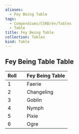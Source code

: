 ```yaml
---
aliases:
  - Fey Being Table
tags:
  - Compendiums/CSRD/en/Tables
  - Table
title: Fey Being Table
collection: Tables
kind: Table
---
```

## Fey Being Table Table
|  Roll &nbsp; &nbsp; | Fey Being Table  |
| ------------- | :----------- |
| 1 | Faerie |
| 2 | Changeling |
| 3 | Goblin |
| 4 | Nymph |
| 5 | Pixie |
| 6 | Ogre |